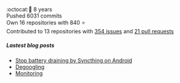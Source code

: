 :octocat::birthday: 8 years  
Pushed 6031 commits  
Own 16 repositories with 840 :star:  
Contributed to 13 repositories with [354 issues](https://github.com/issues?q=is%3Aissue+author%3Aeoli3n) and [21 pull requests](https://github.com/pulls?q=is%3Apr+author%3Aeoli3n+)

##### Lastest blog posts
- [Stop battery draining by Syncthing on Android](https://eoli3n.github.io/2021/12/29/syncthing-battery-draining.html)
- [Degoogling](https://eoli3n.github.io/2021/12/21/degoogling-android.html)
- [Monitoring](https://eoli3n.github.io/2021/12/10/monitoring.html)
